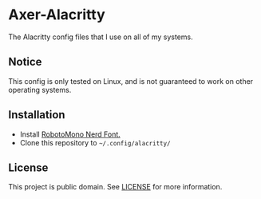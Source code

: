 # Axer-Alacritty

The Alacritty config files that I use on all of my systems.

## Notice

This config is only tested on Linux, and is not guaranteed to work on other operating systems.

## Installation

* Install [RobotoMono Nerd Font.](https://github.com/ryanoasis/nerd-fonts/releases/download/v3.1.1/RobotoMono.zip)
* Clone this repository to `~/.config/alacritty/`

## License

This project is public domain. See [LICENSE](LICENSE) for more information.
